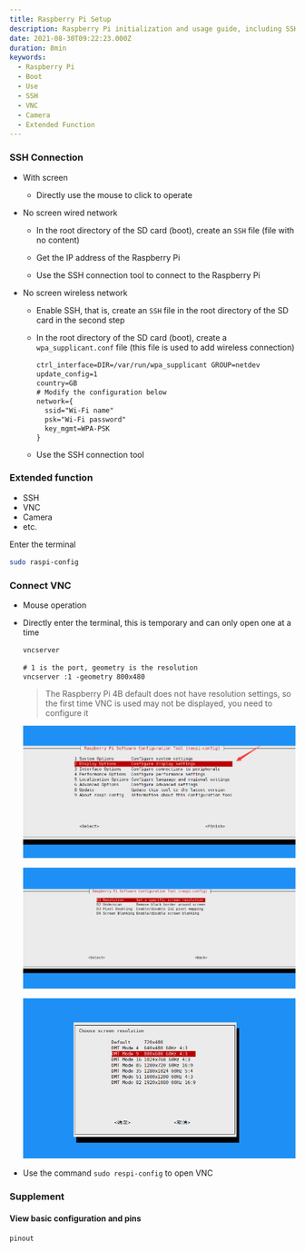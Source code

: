 ```yaml
---
title: Raspberry Pi Setup
description: Raspberry Pi initialization and usage guide, including SSH connection configuration, wireless network settings, VNC remote desktop, extended function enablement, and basic configuration.
date: 2021-08-30T09:22:23.000Z
duration: 8min
keywords:
  - Raspberry Pi
  - Boot
  - Use
  - SSH
  - VNC
  - Camera
  - Extended Function
---
```


### SSH Connection

- With screen

  - Directly use the mouse to click to operate

- No screen wired network

  - In the root directory of the SD card (boot), create an `SSH` file (file with no content)

  - Get the IP address of the Raspberry Pi

  - Use the SSH connection tool to connect to the Raspberry Pi

- No screen wireless network

  - Enable SSH, that is, create an `SSH` file in the root directory of the SD card in the second step

  - In the root directory of the SD card (boot), create a `wpa_supplicant.conf` file (this file is used to add wireless connection)

    ```text title="config"
    ctrl_interface=DIR=/var/run/wpa_supplicant GROUP=netdev
    update_config=1
    country=GB
    # Modify the configuration below
    network={
      ssid="Wi-Fi name"
      psk="Wi-Fi password"
      key_mgmt=WPA-PSK
    }
    ```

  - Use the SSH connection tool

### Extended function

- SSH
- VNC
- Camera
- etc.

Enter the terminal

```bash
sudo raspi-config
```

### Connect VNC

- Mouse operation

- Directly enter the terminal, this is temporary and can only open one at a time

  ```bash
  vncserver
  ```

  ```
  # 1 is the port, geometry is the resolution
  vncserver :1 -geometry 800x480
  ```

  > The Raspberry Pi 4B default does not have resolution settings, so the first time VNC is used may not be displayed, you need to configure it

  ![DisplayOptions](./images/display-options.png)

  ![Resolution](./images/resolution.png)

  ![Resolution Mode](./images/resolution-mode.png)

- Use the command `sudo respi-config` to open VNC

### Supplement

#### View basic configuration and pins

```bash
pinout
```
